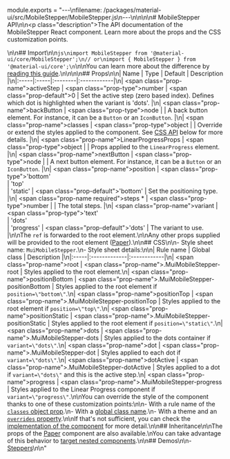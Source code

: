 module.exports = "---\nfilename: /packages/material-ui/src/MobileStepper/MobileStepper.js\n---\n\n<!--- This documentation is automatically generated, do not try to edit it. -->\n\n# MobileStepper API\n\n<p class=\"description\">The API documentation of the MobileStepper React component. Learn more about the props and the CSS customization points.</p>\n\n## Import\n\n```js\nimport MobileStepper from '@material-ui/core/MobileStepper';\n// or\nimport { MobileStepper } from '@material-ui/core';\n```\n\nYou can learn more about the difference by [reading this guide](/guides/minimizing-bundle-size/).\n\n\n\n## Props\n\n| Name | Type | Default | Description |\n|:-----|:-----|:--------|:------------|\n| <span class=\"prop-name\">activeStep</span> | <span class=\"prop-type\">number</span> | <span class=\"prop-default\">0</span> | Set the active step (zero based index). Defines which dot is highlighted when the variant is 'dots'. |\n| <span class=\"prop-name\">backButton</span> | <span class=\"prop-type\">node</span> |  | A back button element. For instance, it can be a `Button` or an `IconButton`. |\n| <span class=\"prop-name\">classes</span> | <span class=\"prop-type\">object</span> |  | Override or extend the styles applied to the component. See [CSS API](#css) below for more details. |\n| <span class=\"prop-name\">LinearProgressProps</span> | <span class=\"prop-type\">object</span> |  | Props applied to the `LinearProgress` element. |\n| <span class=\"prop-name\">nextButton</span> | <span class=\"prop-type\">node</span> |  | A next button element. For instance, it can be a `Button` or an `IconButton`. |\n| <span class=\"prop-name\">position</span> | <span class=\"prop-type\">'bottom'<br>&#124;&nbsp;'top'<br>&#124;&nbsp;'static'</span> | <span class=\"prop-default\">'bottom'</span> | Set the positioning type. |\n| <span class=\"prop-name required\">steps&nbsp;*</span> | <span class=\"prop-type\">number</span> |  | The total steps. |\n| <span class=\"prop-name\">variant</span> | <span class=\"prop-type\">'text'<br>&#124;&nbsp;'dots'<br>&#124;&nbsp;'progress'</span> | <span class=\"prop-default\">'dots'</span> | The variant to use. |\n\nThe `ref` is forwarded to the root element.\n\nAny other props supplied will be provided to the root element ([Paper](/api/paper/)).\n\n## CSS\n\n- Style sheet name: `MuiMobileStepper`.\n- Style sheet details:\n\n| Rule name | Global class | Description |\n|:-----|:-------------|:------------|\n| <span class=\"prop-name\">root</span> | <span class=\"prop-name\">.MuiMobileStepper-root</span> | Styles applied to the root element.\n| <span class=\"prop-name\">positionBottom</span> | <span class=\"prop-name\">.MuiMobileStepper-positionBottom</span> | Styles applied to the root element if `position=\"bottom\"`.\n| <span class=\"prop-name\">positionTop</span> | <span class=\"prop-name\">.MuiMobileStepper-positionTop</span> | Styles applied to the root element if `position=\"top\"`.\n| <span class=\"prop-name\">positionStatic</span> | <span class=\"prop-name\">.MuiMobileStepper-positionStatic</span> | Styles applied to the root element if `position=\"static\"`.\n| <span class=\"prop-name\">dots</span> | <span class=\"prop-name\">.MuiMobileStepper-dots</span> | Styles applied to the dots container if `variant=\"dots\"`.\n| <span class=\"prop-name\">dot</span> | <span class=\"prop-name\">.MuiMobileStepper-dot</span> | Styles applied to each dot if `variant=\"dots\"`.\n| <span class=\"prop-name\">dotActive</span> | <span class=\"prop-name\">.MuiMobileStepper-dotActive</span> | Styles applied to a dot if `variant=\"dots\"` and this is the active step.\n| <span class=\"prop-name\">progress</span> | <span class=\"prop-name\">.MuiMobileStepper-progress</span> | Styles applied to the Linear Progress component if `variant=\"progress\"`.\n\nYou can override the style of the component thanks to one of these customization points:\n\n- With a rule name of the [`classes` object prop](/customization/components/#overriding-styles-with-classes).\n- With a [global class name](/customization/components/#overriding-styles-with-global-class-names).\n- With a theme and an [`overrides` property](/customization/globals/#css).\n\nIf that's not sufficient, you can check the [implementation of the component](https://github.com/Foso/material-ui/blob/master/packages/material-ui/src/MobileStepper/MobileStepper.js) for more detail.\n\n## Inheritance\n\nThe props of the [Paper](/api/paper/) component are also available.\nYou can take advantage of this behavior to [target nested components](/guides/api/#spread).\n\n## Demos\n\n- [Steppers](/components/steppers/)\n\n"